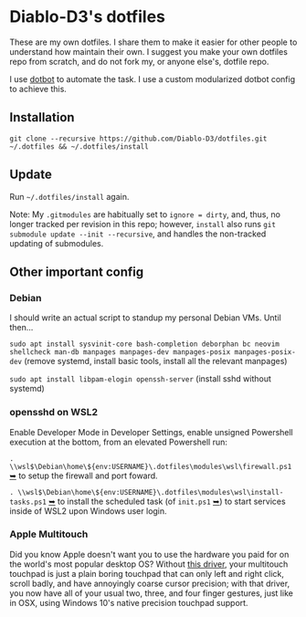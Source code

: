 # Diablo-D3's dotfiles

These are my own dotfiles. I share them to make it easier for other people to understand how maintain their own. I suggest you make your own dotfiles repo from scratch, and do not fork my, or anyone else's, dotfile repo.

I use [dotbot](https://github.com/anishathalye/dotbot) to automate the task. I use a custom modularized dotbot config to achieve this.

## Installation

`git clone --recursive https://github.com/Diablo-D3/dotfiles.git ~/.dotfiles && ~/.dotfiles/install`

## Update

Run `~/.dotfiles/install` again.

Note: My `.gitmodules` are habitually set to `ignore = dirty`, and, thus, no longer tracked per revision in this repo; however, `install` also runs `git submodule update --init --recursive`, and handles the non-tracked updating of submodules.

## Other important config

### Debian

I should write an actual script to standup my personal Debian VMs. Until then...

`sudo apt install sysvinit-core bash-completion deborphan bc neovim shellcheck man-db manpages manpages-dev manpages-posix manpages-posix-dev` (remove systemd, install basic tools, install all the relevant manpages)

`sudo apt install libpam-elogin openssh-server` (install sshd without systemd)

### opensshd on WSL2

Enable Developer Mode in Developer Settings, enable unsigned Powershell execution at the bottom, from an elevated Powershell run:

`. \\wsl$\Debian\home\${env:USERNAME}\.dotfiles\modules\wsl\firewall.ps1` [&#10149;](./modules/wsl/firewall.ps1) to setup the firewall and port foward.

`. \\wsl$\Debian\home\${env:USERNAME}\.dotfiles\modules\wsl\install-tasks.ps1` [&#10149;](./modules/wsl/install-tasks.ps1) to install the scheduled task (of `init.ps1` [&#10149;](./modules/wsl/init.ps1)) to start services inside of WSL2 upon Windows user login.

### Apple Multitouch

Did you know Apple doesn't want you to use the hardware you paid for on the world's most popular desktop OS? Without [this driver](https://github.com/imbushuo/mac-precision-touchpad), your multitouch touchpad is just a plain boring touchpad that can only left and right click, scroll badly, and have annoyingly coarse cursor precision; with that driver, you now have all of your usual two, three, and four finger gestures, just like in OSX, using Windows 10's native precision touchpad support.

